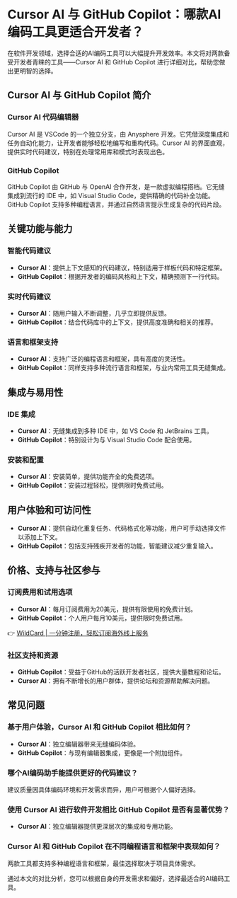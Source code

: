 # Cursor AI 与 GitHub Copilot：哪款AI编码工具更适合开发者？

在软件开发领域，选择合适的AI编码工具可以大幅提升开发效率。本文将对两款备受开发者青睐的工具——Cursor AI 和 GitHub Copilot 进行详细对比，帮助您做出更明智的选择。

## Cursor AI 与 GitHub Copilot 简介

### Cursor AI 代码编辑器
Cursor AI 是 VSCode 的一个独立分支，由 Anysphere 开发。它凭借深度集成和任务自动化能力，让开发者能够轻松地编写和重构代码。Cursor AI 的界面直观，提供实时代码建议，特别在处理常用库和模式时表现出色。

### GitHub Copilot
GitHub Copilot 由 GitHub 与 OpenAI 合作开发，是一款虚拟编程搭档。它无缝集成到流行的 IDE 中，如 Visual Studio Code，提供精确的代码补全功能。GitHub Copilot 支持多种编程语言，并通过自然语言提示生成复杂的代码片段。

## 关键功能与能力

### 智能代码建议
- **Cursor AI**：提供上下文感知的代码建议，特别适用于样板代码和特定框架。
- **GitHub Copilot**：根据开发者的编码风格和上下文，精确预测下一行代码。

### 实时代码建议
- **Cursor AI**：随用户输入不断调整，几乎立即提供反馈。
- **GitHub Copilot**：结合代码库中的上下文，提供高度准确和相关的推荐。

### 语言和框架支持
- **Cursor AI**：支持广泛的编程语言和框架，具有高度的灵活性。
- **GitHub Copilot**：同样支持多种流行语言和框架，与业内常用工具无缝集成。

## 集成与易用性

### IDE 集成
- **Cursor AI**：无缝集成到多种 IDE 中，如 VS Code 和 JetBrains 工具。
- **GitHub Copilot**：特别设计为与 Visual Studio Code 配合使用。

### 安装和配置
- **Cursor AI**：安装简单，提供功能齐全的免费选项。
- **GitHub Copilot**：安装过程轻松，提供限时免费试用。

## 用户体验和可访问性
- **Cursor AI**：提供自动化重复任务、代码格式化等功能，用户可手动选择文件以添加上下文。
- **GitHub Copilot**：包括支持残疾开发者的功能，智能建议减少重复输入。

## 价格、支持与社区参与

### 订阅费用和试用选项
- **Cursor AI**：每月订阅费用为20美元，提供有限使用的免费计划。
- **GitHub Copilot**：个人用户每月10美元，提供限时免费试用。

👉 [WildCard | 一分钟注册，轻松订阅海外线上服务](https://bbtdd.com/WildCard)

### 社区支持和资源
- **GitHub Copilot**：受益于GitHub的活跃开发者社区，提供大量教程和论坛。
- **Cursor AI**：拥有不断增长的用户群体，提供论坛和资源帮助解决问题。

## 常见问题

### 基于用户体验，Cursor AI 和 GitHub Copilot 相比如何？
- **Cursor AI**：独立编辑器带来无缝编码体验。
- **GitHub Copilot**：与现有编辑器集成，更像是一个附加组件。

### 哪个AI编码助手能提供更好的代码建议？
建议质量因具体编码环境和开发需求而异，用户可根据个人偏好选择。

### 使用 Cursor AI 进行软件开发相比 GitHub Copilot 是否有显著优势？
- **Cursor AI**：独立编辑器提供更深层次的集成和专用功能。

### Cursor AI 和 GitHub Copilot 在不同编程语言和框架中表现如何？
两款工具都支持多种编程语言和框架，最佳选择取决于项目具体需求。

通过本文的对比分析，您可以根据自身的开发需求和偏好，选择最适合的AI编码工具。
